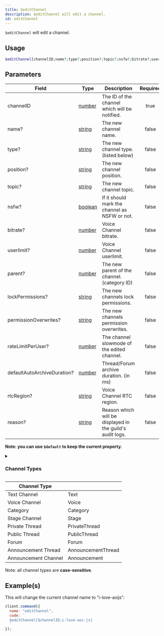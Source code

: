 ```yaml
---
title: $editChannel
description: $editChannel will edit a channel.
id: editChannel
---
```


`$editChannel` will edit a channel.

## Usage

```php
$editChannel[channelID;name?;type?;position?;topic?;nsfw?;bitrate?;userlimit?;parent?;lockPermissions?;permissionOverwrites?;rateLimitPerUser?;defaultAutoArchiveDuration?;rtcRegion?;reason?]
```

## Parameters

| Field                       | Type                                                                                                | Description                                               | Required |
| --------------------------- | --------------------------------------------------------------------------------------------------- | --------------------------------------------------------- | :------: |
| channelID                   | [number](https://developer.mozilla.org/en-US/docs/Web/JavaScript/Reference/Global_Objects/Number)   | The ID of the channel which will be notified.             |   true   |
| name?                       | [string](https://developer.mozilla.org/en-US/docs/Web/JavaScript/Reference/Global_Objects/String)   | The new channel name.                                     |  false   |
| type?                       | [string](https://developer.mozilla.org/en-US/docs/Web/JavaScript/Reference/Global_Objects/String)   | The new channel type. (listed below)                      |  false   |
| position?                   | [string](https://developer.mozilla.org/en-US/docs/Web/JavaScript/Reference/Global_Objects/String)   | The new channel position.                                 |  false   |
| topic?                      | [string](https://developer.mozilla.org/en-US/docs/Web/JavaScript/Reference/Global_Objects/String)   | The new channel topic.                                    |  false   |
| nsfw?                       | [boolean](https://developer.mozilla.org/en-US/docs/Web/JavaScript/Reference/Global_Objects/Boolean) | If it should mark the channel as NSFW or not.             |  false   |
| bitrate?                    | [number](https://developer.mozilla.org/en-US/docs/Web/JavaScript/Reference/Global_Objects/Number)   | Voice Channel bitrate.                                    |  false   |
| userlimit?                  | [number](https://developer.mozilla.org/en-US/docs/Web/JavaScript/Reference/Global_Objects/Number)   | Voice Channel userlimit.                                  |  false   |
| parent?                     | [number](https://developer.mozilla.org/en-US/docs/Web/JavaScript/Reference/Global_Objects/Number)   | The new parent of the channel. (category ID)              |  false   |
| lockPermissions?            | [string](https://developer.mozilla.org/en-US/docs/Web/JavaScript/Reference/Global_Objects/String)   | The new channels lock permissions.                        |  false   |
| permissionOverwrites?       | [string](https://developer.mozilla.org/en-US/docs/Web/JavaScript/Reference/Global_Objects/String)   | The new channels permission overwrites.                   |  false   |
| rateLimitPerUser?           | [number](https://developer.mozilla.org/en-US/docs/Web/JavaScript/Reference/Global_Objects/Number)   | The channel slowmode of the edited channel.               |  false   |
| defaultAutoArchiveDuration? | [number](https://developer.mozilla.org/en-US/docs/Web/JavaScript/Reference/Global_Objects/Number)   | Thread/Forum archive duration. (in ms)                    |  false   |
| rtcRegion?                  | [string](https://developer.mozilla.org/en-US/docs/Web/JavaScript/Reference/Global_Objects/String)   | Voice Channel RTC region.                                 |  false   |
| reason?                     | [string](https://developer.mozilla.org/en-US/docs/Web/JavaScript/Reference/Global_Objects/String)   | Reason which will be displayed in the guild's audit logs. |  false   |

**Note: you can use `$default` to keep the current property.**

<div class="details">
<details>
  <summary><h3>Channel Types</h3></summary>
</details>
  <div class="content">
    <table>
      <thead>
        <tr>
          <th>Channel Type</th>
          <th></th>
        </tr>
      </thead>
      <tbody>
        <tr>
          <td>Text Channel</td>
          <td>Text</td>
        </tr>
        <tr>
          <td>Voice Channel</td>
          <td>Voice</td>
        </tr>
        <tr>
          <td>Category</td>
          <td>Category</td>
        </tr>
        <tr>
          <td>Stage Channel</td>
          <td>Stage</td>
        </tr>
        <tr>
          <td>Private Thread</td>
          <td>PrivateThread</td>
        </tr>
        <tr>
          <td>Public Thread</td>
          <td>PublicThread</td>
        </tr>
        <tr>
          <td>Forum</td>
          <td>Forum</td>
        </tr>
        <tr>
          <td>Announcement Thread</td>
          <td>AnnouncementThread</td>
        </tr>
        <tr>
          <td>Announcement Channel</td>
          <td>Announcement</td>
        </tr>
      </tbody>
    </table>
    <p>Note: all channel types are <strong>case-sensitive</strong>.</p>
  </div>
</div>

## Example(s)

This will change the current channel name to "i-love-aoijs":

```javascript
client.command({
  name: "editChannel",
  code: `
  $editChannel[$channelID;i-love-aoi-js]
  `
});
```
